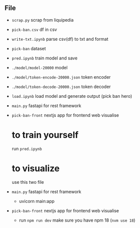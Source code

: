 ## File ##


- `scrap.py` scrap from liquipedia
- `pick-ban.csv` df in csv
- `write-txt.ipynb` parse csv(df) to txt and format
- `pick-ban` dataset
- `pred.ipynb` train model and save
- `./model/model-20000` model
- `./model/token-encode-20000.json` token encoder
- `./model/token-decode-20000.json` token decoder
- `load.ipynb` load model and generate output (pick ban hero)
- `main.py` fastapi for rest framework
- `pick-ban-front` nextjs app for frontend web visualise



  # to train yourself
  run `pred.ipynb`

  # to visualize
  use this two file
- `main.py` fastapi for rest framework
    - uvicorn main:app 
- `pick-ban-front` nextjs app for frontend web visualise
    - run `npm run dev` make sure you have npm 18 (`nvm use 18`)
